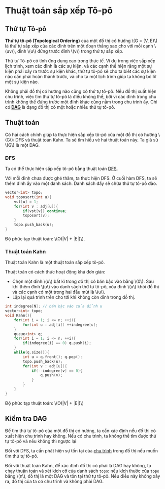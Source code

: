 # Thuật toán sắp xếp Tô-pô

## Thứ tự Tô-pô

**Thứ tự tô-pô (Topological Ordering)** của một đồ thị có hướng \\(G = (V, E)\\) là thứ tự sắp xếp của các đỉnh trên một đoạn thẳng sao cho với mỗi cạnh \\(uv\\), đỉnh \\(u\\) đứng trước đỉnh \\(v\\) trong thứ tự sắp xếp.

Thứ tự Tô-pô có tính ứng dụng cao trong thực tế. Ví dụ trong việc sắp xếp lịch trình, xem các đỉnh là các sự kiện, và các cạnh thể hiện rằng một sự kiện phải xảy ra trước sự kiện khác, thứ tự tô-pô sẽ cho ta biết các sự kiện nào cần phải hoàn thành trước, và cho ta một lịch trình giúp ta không bỏ lỡ một sự kiện nào.

Không phải đồ thị có hướng nào cũng có thứ tự tô-pô. Nếu đồ thị xuất hiện chu trình, việc tìm thứ tự tô-pô là điều không thể, bởi vì các đỉnh trong chu trình không thể đứng trước một đỉnh khác cũng nằm trong chu trình ấy. Chỉ có [**DAG**](overview.md#directed-acyclic-graph-dag) là dạng đồ thị có một hoặc nhiều thứ tự tô-pô.

## Thuật toán

Có hai cách chính giúp ta thực hiện sắp xếp tô-pô của một đồ thị có hướng \\(G\\): DFS và thuật toán Kahn. Ta sẽ tìm hiểu vè hai thuật toán này. Ta giả sử \\(G\\) là một DAG.

### DFS 

Ta có thể thực hiện sắp xếp tô-pô bằng thuật toán [DFS](dfs.md). 

Với mỗi đỉnh chưa được ghé thăm, ta thực hiện DFS. Ở cuối hàm DFS, ta sẽ thêm đỉnh ấy vào một danh sách. Danh sách đấy sẽ chứa thứ tự tô-pô đảo. 

```C++
vector<int> topo;
void toposort(int u){
	vst[u] = 1;
	for(int v : adj[u]){
		if(vst[v]) continue;
		toposort(v);
	}	
	topo.push_back(u);
}
```

Độ phức tạp thuật toán: \\(O(|V| + |E|)\\).

### Thuật toán Kahn

Thuật toán Kahn là một thuật toán sắp xếp tô-pô.

Thuật toán có cách thức hoạt động khá đơn giản:
- Chọn một đỉnh \\(u\\) bất kì trong đồ thị có bán bậc vào bằng \\(0\\). Sau khi thêm đỉnh \\(u\\) vào danh sách thứ tự tô-pô, xóa đỉnh \\(u\\) khỏi đồ thị và các cạnh có một trong hai đầu mút là \\(u\\).
- Lặp lại quá trình trên cho tới khi không còn đỉnh trong đồ thị.

```C++
int indegree[N]; // bán bậc vào của đỉnh u
vector<int> topo;
void Kahn(){
	for(int i = 1; i <= n; ++i){
		for(int u : adj[i]) ++indegree[u];
	}
	queue<int> q;
	for(int i = 1; i <= n; ++i){
		if(indegree[i] == 0) q.push(i);
	}
	while(q.size()){
		int u = q.front(); q.pop();
		topo.push_back(u);
		for(int v : adj[u]){
			if(--indegree[v] == 0){
				q.push(v);
			}
		}
	}
}

```

Độ phức tạp thuật toán: \\(O(|V| + |E|)\\)

## Kiểm tra DAG

Để tìm thứ tự tô-pô của một đồ thị có hướng, ta cần xác định nếu đồ thị có xuất hiện chu trình hay không. Nếu có chu trình, ta không thể tìm được thứ tự tô-pô và nếu không thì ngược lại

Đối với DFS, ta cần phát hiện sự tồn tại của [chu trình](graph-traversal-applications.md#phát-hiện-chu-trình) trong đồ thị nếu muồn tìm thứ tự tô-pô.

Đối với thuật toán Kahn, để xác định đồ thị có phải là DAG hay không, ta chạy thuận toán và xét kích cỡ của danh sách `topo`: nếu kích thước của `topo` bằng \\(n\\), đồ thị là một DAG và tồn tại thứ tự tô-pô. Nếu điều này không xảy ra, đồ thị của ta có chu trình và không phải DAG.

